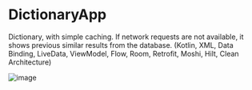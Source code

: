 # DictionaryApp
Dictionary, with simple caching.
If network requests are not available, it shows previous similar results from the database.
(Kotlin, XML, Data Binding, LiveData, ViewModel, Flow, Room, Retrofit, Moshi, Hilt, Clean Architecture)

![image](https://github.com/ZhannaVin/DictionaryApp/assets/99501694/d6cf3de1-7f65-4fc3-8a4f-b37d0912a28e)

